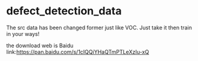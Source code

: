 # defect_detection_data
The src data has been changed former just like VOC. Just take it  then train in your ways!


the download web is Baidu link:https://pan.baidu.com/s/1cIQQiYHaQTmPTLeXzIu-xQ






